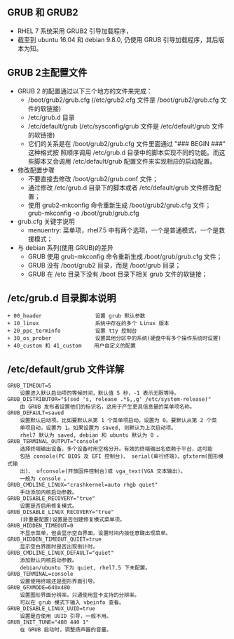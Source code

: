 
## GRUB 和 GRUB2
- RHEL 7 系统采用 GRUB2 引导加载程序，
- 截至到 ubuntu 16.04 和 debian 9.8.0, 仍使用 GRUB 引导加载程序，其后版本为知。

## GRUB 2主配置文件
- GRUB 2 的配置通过以下三个地方的文件来完成：
    + /boot/grub2/grub.cfg (/etc/grub2.cfg 文件是 /boot/grub2/grub.cfg 文件的软链接)
    + /etc/grub.d 目录
    + /etc/default/grub (/etc/sysconfig/grub 文件是 /etc/default/grub 文件的软链接)
    + 它们的关系是在 /boot/grub2/grub.cfg 文件里面通过 "### BEGIN   ###" 这种格式按
    照顺序调用 /etc/grub.d 目录中的脚本实现不同的功能。而这些脚本又会调用 /etc/default/grub
    配置文件来实现相应的启动配置。
- 修改配置步骤
    + 不要直接去修改 /boot/grub2/grub.conf 文件；
    + 通过修改 /etc/grub.d 目录下的脚本或者 /etc/default/grub 文件修改配置；
    + 使用 grub2-mkconfig 命令重新生成 /boot/grub2/grub.cfg 文件；
            grub-mkconfig -o /boot/grub/grub.cfg
- grub.cfg 关键字说明
    + menuentry: 菜单项，rhel7.5 中有两个选项，一个是普通模式，一个是救援模式；
- 与 debian 系列(使用 GRUB)的差异
    + GRUB 使用 grub-mkconfig 命令重新生成 /boot/grub/grub.cfg 文件；
    + GRUB 没有 /boot/grub2 目录，而是 /boot/grub 目录；
    + GRUB 在 /etc 目录下没有 /boot 目录下相关 grub 文件的软链接；
    
## /etc/grub.d 目录脚本说明
	+ 00_header                 设置 grub 默认参数
	+ 10_linux                  系统中存在的多个 Linux 版本
	+ 20_ppc_terminfo           设置 tty 控制台
	+ 30_os_prober              设置其他分区中的系统(硬盘中有多个操作系统时设置)
	+ 40_custom 和 41_custom    用户自定义的配置

## /etc/default/grub 文件详解
    GRUB_TIMEOUT=5
        设置进入默认启动项的等候时间，默认值 5 秒，-1 表示无限等待。
    GRUB_DISTRIBUTOR="$(sed 's, release .*$,,g' /etc/system-release)"
        由 GRUB 发布者设置他们的标识名，这用于产生更具信息量的菜单项名称。
    GRUB_DEFAULT=saved
        设置默认启动项。比如要默认从第 1 个菜单项启动，设置为 0。要默认从第 2 个菜
        单项启动，设置为 1。如果设置为 saved, 则默认为上次启动项。
        rhel7 默认为 saved, debian 和 ubuntu 默认为 0 。
    GRUB_TERMINAL_OUTPUT="console"
        选择终端输出设备，多个设备时用空格分开。有效的终端输出名依赖于平台，这可能
        包括 console(PC BIOS 及 EFI 控制台)、 serial(串行终端)、gfxterm(图形模式输
        出)、 ofconsole(开放固件控制台)或 vga_text(VGA 文本输出)。
        一般为 console 。
    GRUB_CMDLINE_LINUX="crashkernel=auto rhgb quiet"
        手动添加内核启动参数。
    GRUB_DISABLE_RECOVERY="true"
        设置是否启用修复模式。
    GRUB_DISABLE_LINUX_RECOVERY="true"
        (非重要配置)设置是否创建修复模式菜单项。
    GRUB_HIDDEN_TIMEOUT=0
        不显示菜单，但会显示空白界面，设置时间内按任意键出现菜单。
    GRUB_HIDDEN_TIMEOUT_QUIET=true
        显示空白界面时是否出现倒计时。
    GRUB_CMDLINE_LINUX_DEFAULT="quiet"
        添加默认内核启动参数。
        debian/ubuntu 下为 quiet, rhel7.5 下未配置。
    GRUB_TERMINAL=console
        设置使用终端还是图形界面引导。
    GRUB_GFXMODE=640x480
        设置图形界面分辨率。只通使用显卡支持的分辨率。
        可以在 grub 模式下输入 vbeinfo 查看。
    GRUB_DISABLE_LINUX_UUID=true
        设置是否使用 UUID 引导，一般不用。
    GRUB_INIT_TUNE="480 440 1"
        在 GRUB 启动时，调整扬声器的音量。
